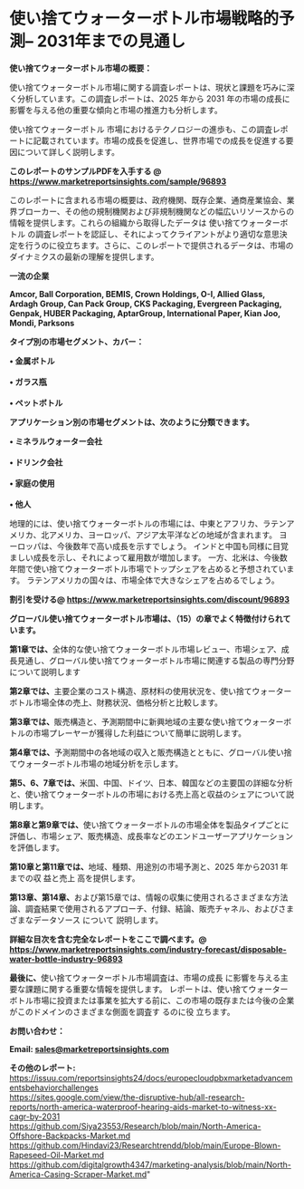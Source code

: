 # 使い捨てウォーターボトル市場戦略的予測– 2031年までの見通し

<strong><b>使い捨てウォーターボトル市場の概要：</b></strong>

使い捨てウォーターボトル市場に関する調査レポートは、現状と課題を巧みに深く分析しています。この調査レポートは、2025 年から 2031 年の市場の成長に影響を与える他の重要な傾向と市場の推進力も分析します。

使い捨てウォーターボトル 市場におけるテクノロジーの進歩も、この調査レポートに記載されています。市場の成長を促進し、世界市場での成長を促進する要因について詳しく説明します。

<strong>このレポートのサンプルPDFを入手する @ <a href=https://www.marketreportsinsights.com/sample/96893>https://www.marketreportsinsights.com/sample/96893</a></strong>

このレポートに含まれる市場の概要は、政府機関、既存企業、通商産業協会、業界ブローカー、その他の規制機関および非規制機関などの幅広いリソースからの情報を提供します。これらの組織から取得したデータは 使い捨てウォーターボトル の調査レポートを認証し、それによってクライアントがより適切な意思決定を行うのに役立ちます。さらに、このレポートで提供されるデータは、市場のダイナミクスの最新の理解を提供します。

<strong>一流の企業</strong>

<strong><b>Amcor, Ball Corporation, BEMIS, Crown Holdings, O-I, Allied Glass, Ardagh Group, Can Pack Group, CKS Packaging, Evergreen Packaging, Genpak, HUBER Packaging, AptarGroup, International Paper, Kian Joo, Mondi, Parksons</b></strong>

<strong><b>タイプ別の市場セグメント、カバー：</b></strong>

<strong>• 金属ボトル<br><br>• ガラス瓶<br><br>• ペットボトル</strong>

<strong><b>アプリケーション別の市場セグメントは、次のように分類できます。</b></strong>

<strong>• ミネラルウォーター会社<br><br>• ドリンク会社<br><br>• 家庭の使用<br><br>• 他人</strong>

 地理的には、使い捨てウォーターボトルの市場には、中東とアフリカ、ラテンアメリカ、北アメリカ、ヨーロッパ、アジア太平洋などの地域が含まれます。 ヨーロッパは、今後数年で高い成長を示すでしょう。 インドと中国も同様に目覚ましい成長を示し、それによって雇用数が増加します。 一方、北米は、今後数年間で使い捨てウォーターボトル市場でトップシェアを占めると予想されています。 ラテンアメリカの国々は、市場全体で大きなシェアを占めるでしょう。

<strong>割引を受ける@ <a href=https://www.marketreportsinsights.com/discount/96893>https://www.marketreportsinsights.com/discount/96893</a></strong>

<strong><b>グローバル使い捨てウォーターボトル市場は、（15）の章でよく特徴付けられています。</b></strong>

<strong><b>第</b></strong><strong><b>1章では、</b></strong>全体的な使い捨てウォーターボトル市場レビュー、市場シェア、成長見通し、グローバル使い捨てウォーターボトル市場に関連する製品の専門分野について説明します

<strong><b>第2章では、</b></strong>主要企業のコスト構造、原材料の使用状況を、使い捨てウォーターボトル市場全体の売上、財務状況、価格分析と比較します。

<strong><b>第3章では、</b></strong>販売構造と、予測期間中に新興地域の主要な使い捨てウォーターボトルの市場プレーヤーが獲得した利益について簡単に説明します。

<strong><b>第4章では、</b></strong>予測期間中の各地域の収入と販売構造とともに、グローバル使い捨てウォーターボトル市場の地域分析を示します。

<strong><b>第5、6、7章では、</b></strong>米国、中国、ドイツ、日本、韓国などの主要国の詳細な分析と、使い捨てウォーターボトルの市場における売上高と収益のシェアについて説明します。

<strong><b>第8章と第9章では、</b></strong>使い捨てウォーターボトルの市場全体を製品タイプごとに評価し、市場シェア、販売構造、成長率などのエンドユーザーアプリケーションを評価します。

<strong><b>第10章と第11章では、</b></strong>地域、種類、用途別の市場予測と、2025 年から2031 年までの収 益と売上 高を提供します。

<strong><b>第13章、第14章、</b></strong>および第15章では、情報の収集に使用されるさまざまな方法論、調査結果で使用されるアプローチ、付録、結論、販売チャネル、およびさまざまなデータソース について 説明します。

<strong>詳細な目次を含む完全なレポートをここで調べます。@ <a href=https://www.marketreportsinsights.com/industry-forecast/disposable-water-bottle-industry-96893>https://www.marketreportsinsights.com/industry-forecast/disposable-water-bottle-industry-96893</a></strong>

<strong><b>最後に、</b></strong>使い捨てウォーターボトル市場調査は、市場の成長 に影響を</a>与える主要な課題に関する重要な情報を提供します。 レポートは、使い捨てウォーターボトル市場に投資または事業を拡大する前に、この市場の既存または今後の企業がこのドメインのさまざまな側面を調査す るのに役 立ちます。

<strong><b>お問い合わせ：</b></strong>

<strong>Email: </strong><a href=mailto:sales@marketreportsinsights.com><strong>sales@marketreportsinsights.com</strong></a>

<strong>その他のレポート:</strong>
<br>
<a href=https://issuu.com/reportsinsights24/docs/europecloudpbxmarketadvancementsbehaviorchallenges>https://issuu.com/reportsinsights24/docs/europecloudpbxmarketadvancementsbehaviorchallenges</a>
<br>
<a href=https://sites.google.com/view/the-disruptive-hub/all-research-reports/north-america-waterproof-hearing-aids-market-to-witness-xx-cagr-by-2031>https://sites.google.com/view/the-disruptive-hub/all-research-reports/north-america-waterproof-hearing-aids-market-to-witness-xx-cagr-by-2031</a>
<br>
<a href=https://github.com/Siya23553/Research/blob/main/North-America-Offshore-Backpacks-Market.md>https://github.com/Siya23553/Research/blob/main/North-America-Offshore-Backpacks-Market.md</a>
<br>
<a href=https://github.com/Hindavi23/Researchtrendd/blob/main/Europe-Blown-Rapeseed-Oil-Market.md>https://github.com/Hindavi23/Researchtrendd/blob/main/Europe-Blown-Rapeseed-Oil-Market.md</a>
<br>
<a href=https://github.com/digitalgrowth4347/marketing-analysis/blob/main/North-America-Casing-Scraper-Market.md>https://github.com/digitalgrowth4347/marketing-analysis/blob/main/North-America-Casing-Scraper-Market.md</a>"
